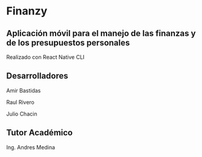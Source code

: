 # Finanzy

## Aplicación móvil para el manejo de las finanzas y de los presupuestos personales

Realizado con React Native CLI

## Desarrolladores

Amir Bastidas

Raul Rivero

Julio Chacin

## Tutor Académico

Ing. Andres Medina
